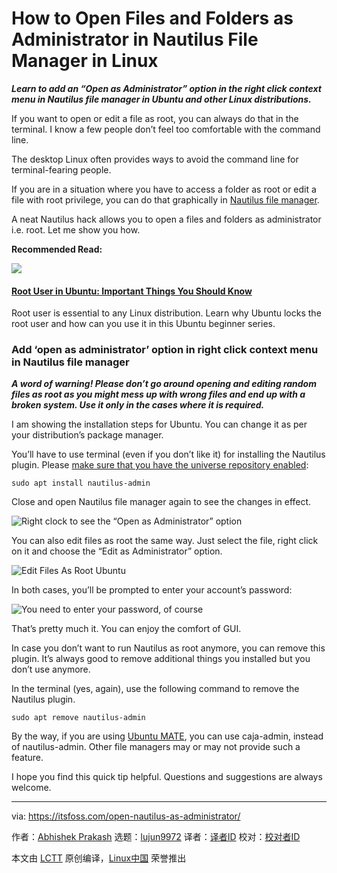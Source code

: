 [#]: collector: (lujun9972)
[#]: translator: ( )
[#]: reviewer: ( )
[#]: publisher: ( )
[#]: url: ( )
[#]: subject: (How to Open Files and Folders as Administrator in Nautilus File Manager in Linux)
[#]: via: (https://itsfoss.com/open-nautilus-as-administrator/)
[#]: author: (Abhishek Prakash https://itsfoss.com/author/abhishek/)

How to Open Files and Folders as Administrator in Nautilus File Manager in Linux
======

_**Learn to add an “Open as Administrator” option in the right click context menu in Nautilus file manager in Ubuntu and other Linux distributions.**_

If you want to open or edit a file as root, you can always do that in the terminal. I know a few people don’t feel too comfortable with the command line.

The desktop Linux often provides ways to avoid the command line for terminal-fearing people.

If you are in a situation where you have to access a folder as root or edit a file with root privilege, you can do that graphically in [Nautilus file manager][1].

A neat Nautilus hack allows you to open a files and folders as administrator i.e. root. Let me show you how.

**Recommended Read:**

![][2]

#### [Root User in Ubuntu: Important Things You Should Know][3]

Root user is essential to any Linux distribution. Learn why Ubuntu locks the root user and how can you use it in this Ubuntu beginner series.

### Add ‘open as administrator’ option in right click context menu in Nautilus file manager

_**A word of warning! Please don’t go around opening and editing random files as root as you might mess up with wrong files and end up with a broken system. Use it only in the cases where it is required.**_

I am showing the installation steps for Ubuntu. You can change it as per your distribution’s package manager.

You’ll have to use terminal (even if you don’t like it) for installing the Nautilus plugin. Please [make sure that you have the universe repository enabled][4]:

```
sudo apt install nautilus-admin
```

Close and open Nautilus file manager again to see the changes in effect.

![Right clock to see the “Open as Administrator” option][5]

You can also edit files as root the same way. Just select the file, right click on it and choose the “Edit as Administrator” option.

![Edit Files As Root Ubuntu][6]

In both cases, you’ll be prompted to enter your account’s password:

![You need to enter your password, of course][7]

That’s pretty much it. You can enjoy the comfort of GUI.

In case you don’t want to run Nautilus as root anymore, you can remove this plugin. It’s always good to remove additional things you installed but you don’t use anymore.

In the terminal (yes, again), use the following command to remove the Nautilus plugin.

```
sudo apt remove nautilus-admin
```

By the way, if you are using [Ubuntu MATE][8], you can use caja-admin, instead of nautilus-admin. Other file managers may or may not provide such a feature.

I hope you find this quick tip helpful. Questions and suggestions are always welcome.

--------------------------------------------------------------------------------

via: https://itsfoss.com/open-nautilus-as-administrator/

作者：[Abhishek Prakash][a]
选题：[lujun9972][b]
译者：[译者ID](https://github.com/译者ID)
校对：[校对者ID](https://github.com/校对者ID)

本文由 [LCTT](https://github.com/LCTT/TranslateProject) 原创编译，[Linux中国](https://linux.cn/) 荣誉推出

[a]: https://itsfoss.com/author/abhishek/
[b]: https://github.com/lujun9972
[1]: https://wiki.gnome.org/Apps/Files
[2]: https://i0.wp.com/itsfoss.com/wp-content/uploads/2020/01/root_user_ubuntu.png?fit=800%2C450&ssl=1
[3]: https://itsfoss.com/root-user-ubuntu/
[4]: https://itsfoss.com/ubuntu-repositories/
[5]: https://i0.wp.com/itsfoss.com/wp-content/uploads/2020/04/open-folder-as-administrator-ubuntu.jpg?ssl=1
[6]: https://i1.wp.com/itsfoss.com/wp-content/uploads/2020/04/edit-files-as-root-ubuntu.jpg?ssl=1
[7]: https://i1.wp.com/itsfoss.com/wp-content/uploads/2020/04/authentication-pop-up-ubuntu.png?ssl=1
[8]: https://ubuntu-mate.org/
